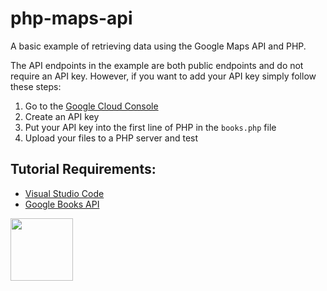 # php-maps-api

A basic example of retrieving data using the Google Maps API and PHP. 

The API endpoints in the example are both public endpoints and do not require an API key. However, if you want to add your API key simply follow these steps:

1. Go to the [Google Cloud Console](https://console.cloud.google.com/) 
2. Create an API key
3. Put your API key into the first line of PHP in the ```books.php``` file
4. Upload your files to a PHP server and test

## Tutorial Requirements:

* [Visual Studio Code](https://code.visualstudio.com/)
* [Google Books API](https://developers.google.com/books)

<a href="https://codeadam.ca">
<img src="https://codeadam.ca/images/code-block.png" width="100">
</a>
